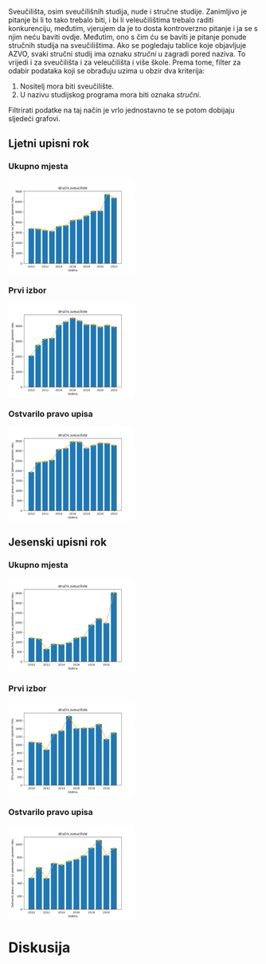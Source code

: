 Sveučilišta, osim sveučilišnih studija, nude i stručne studije. Zanimljivo je pitanje bi li to tako trebalo biti, i bi li veleučilištima trebalo raditi konkurenciju, međutim, vjerujem da je to dosta kontroverzno pitanje i ja se s njim neću baviti ovdje. Međutim, ono s čim ću se baviti je pitanje ponude stručnih studija na sveučilištima. Ako se pogledaju tablice koje objavljuje AZVO, svaki stručni studij ima oznaku _stručni_ u zagradi pored naziva. To vrijedi i za sveučilišta i za veleučilišta i više škole. Prema tome, filter za odabir podataka koji se obrađuju uzima u obzir dva kriterija:

1. Nositelj mora biti sveučilište.
2. U nazivu studijskog programa mora biti oznaka _stručni_.

Filtrirati podatke na taj način je vrlo jednostavno te se potom dobijaju sljedeći grafovi.

## Ljetni upisni rok

### Ukupno mjesta

<img src="/rezultati/slike/sveucilisni_strucni/ukupno_mjesta-ljetni-rok-2010-2022.png" width="50%" align="center" alt="" />

### Prvi izbor

<img src="/rezultati/slike/sveucilisni_strucni/prvi_izbor-ljetni-rok-2010-2022.png" width="50%" align="center" alt="" />

### Ostvarilo pravo upisa

<img src="/rezultati/slike/sveucilisni_strucni/ostvarilo_pravo_upisa-ljetni-rok-2010-2022.png" width="50%" align="center" alt="" />

## Jesenski upisni rok

### Ukupno mjesta

<img src="/rezultati/slike/sveucilisni_strucni/ukupno_mjesta-jesenski-rok-2010-2022.png" width="50%" align="center" alt="" />

### Prvi izbor

<img src="/rezultati/slike/sveucilisni_strucni/prvi_izbor-jesenski-rok-2010-2022.png" width="50%" align="center" alt="" />

### Ostvarilo pravo upisa

<img src="/rezultati/slike/sveucilisni_strucni/ostvarilo_pravo_upisa-jesenski-rok-2010-2022.png" width="50%" align="center" alt="" />


# Diskusija

